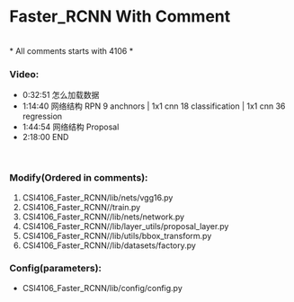# Faster_RCNN With Comment
</br>
* All comments starts with 4106 *

### Video:

+ 0:32:51 怎么加载数据</br>
+ 1:14:40 网络结构 RPN 9 anchnors | 1x1 cnn 18 classification | 1x1 cnn 36 regression</br>
+ 1:44:54 网络结构 Proposal</br>
+ 2:18:00 END</br>
<br>

### Modify(Ordered in comments):

1. CSI4106_Faster_RCNN/lib/nets/vgg16.py</br>
2. CSI4106_Faster_RCNN//train.py</br>
3. CSI4106_Faster_RCNN//lib/nets/network.py </br>
4. CSI4106_Faster_RCNN//lib/layer_utils/proposal_layer.py </br>
5. CSI4106_Faster_RCNN//lib/utils/bbox_transform.py</br>
6. CSI4106_Faster_RCNN//lib/datasets/factory.py </br>

### Config(parameters):

+ CSI4106_Faster_RCNN/lib/config/config.py </br>
